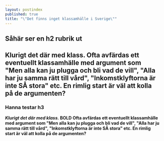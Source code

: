 ```yaml
---
layout: postindex
published: true
title: "\"Det finns inget klassamhälle i Sverige\""
---
```



## Såhär ser en h2 rubrik ut

## Klurigt det där med klass. Ofta avfärdas ett eventuellt klassamhälle med argument som "Men alla kan ju plugga och bli vad de vill", "Alla har ju samma rätt till vård", "Inkomstklyftorna är inte SÅ stora" etc. En rimlig start är väl att kolla på de argumenten?

### Hanna testar h3

**_Klurigt det där med klass._ BOLD Ofta avfärdas ett eventuellt klassamhälle med argument som "Men alla kan ju plugga och bli vad de vill", "Alla har ju samma rätt till vård", "Inkomstklyftorna är inte SÅ stora" etc. En rimlig start är väl att kolla på de argumenten?**
